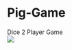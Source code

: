# Pig-Game
Dice 2 Player Game
<br>
<img src="https://github.com/Jamesserra/Pig-Game/blob/main/PigGame.gif?raw=true"/>
